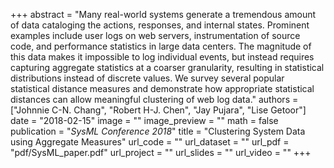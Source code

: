 +++
abstract = "Many real-world systems generate a tremendous amount of data cataloging the actions, responses, and internal states. Prominent examples include user logs on web servers, instrumentation of source code, and performance statistics in large data centers. The magnitude of this data makes it impossible to log individual events, but instead requires capturing aggregate statistics at a coarser granularity, resulting in statistical distributions instead of discrete values. We survey several popular statistical distance measures and demonstrate how appropriate statistical distances can allow meaningful clustering of web log data."
authors = ["Johnnie C-N. Chang", "Robert H-J. Chen", "Jay Pujara", "Lise Getoor"]
date = "2018-02-15"
image = ""
image_preview = ""
math = false
publication = "*SysML Conference 2018*"
title = "Clustering System Data using Aggregate Measures"
url_code = ""
url_dataset = ""
url_pdf = "pdf/SysML_paper.pdf"
url_project = ""
url_slides = ""
url_video = ""
+++

